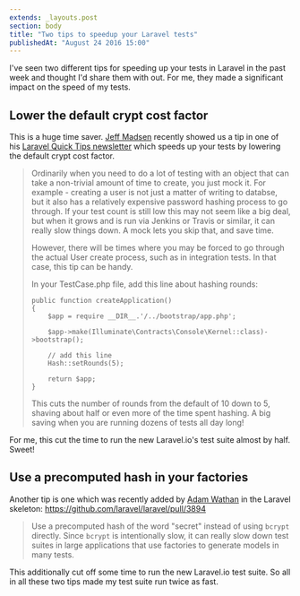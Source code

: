 ```yaml
---
extends: _layouts.post
section: body
title: "Two tips to speedup your Laravel tests"
publishedAt: "August 24 2016 15:00"
---
```

I've seen two different tips for speeding up your tests in Laravel in the past week and thought I'd share them with out. For me, they made a significant impact on the speed of my tests.

## Lower the default crypt cost factor

This is a huge time saver. [Jeff Madsen](https://twitter.com/codebyjeff) recently showed us a tip in one of his [Laravel Quick Tips newsletter](http://codebyjeff.com/newsletter) which speeds up your tests by lowering the default crypt cost factor.

> Ordinarily when you need to do a lot of testing with an object that can take a non-trivial amount of time to create, you just mock it. For example - creating a user is not just a matter of writing to databse, but it also has a relatively expensive password hashing process to go through. If your test count is still low this may not seem like a big deal, but when it grows and is run via Jenkins or Travis or similar, it can really slow things down. A mock lets you skip that, and save time.
>
> However, there will be times where you may be forced to go through the actual User create process, such as in integration tests. In that case, this tip can be handy.
>
> In your TestCase.php file, add this line about hashing rounds:
>
> ```
> public function createApplication()
> {
>     $app = require __DIR__.'/../bootstrap/app.php';
>
>     $app->make(Illuminate\Contracts\Console\Kernel::class)->bootstrap();
>
>     // add this line
>     Hash::setRounds(5);
>
>     return $app;
> }
> ```
>
> This cuts the number of rounds from the default of 10 down to 5, shaving about half or even more of the time spent hashing. A big saving when you are running dozens of tests all day long!

For me, this cut the time to run the new Laravel.io's test suite almost by half. Sweet!

## Use a precomputed hash in your factories

Another tip is one which was recently added by [Adam Wathan](https://twitter.com/adamwathan) in the Laravel skeleton: https://github.com/laravel/laravel/pull/3894

> Use a precomputed hash of the word "secret" instead of using `bcrypt` directly. Since `bcrypt` is intentionally slow, it can really slow down test suites in large applications that use factories to generate models in many tests.

This additionally cut off some time to run the new Laravel.io test suite. So all in all these two tips made my test suite run twice as fast.
